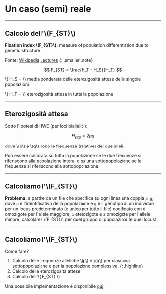


# Un caso (semi) reale



---

## Calcolo dell'\\(F_{ST}\\)

**Fixation index \\(F_{ST}\\):** measure of population differentiation due
to genetic structure.

Fonte: [Wikipedia](http://en.wikipedia.org/wiki/Fixation_index) [Lectures](http://www.uwyo.edu/dbmcd/popecol/maylects/fst.html)
{: .smaller .note}

$$ F_{ST} = \frac{H_T - H_S}{H_T} $$

\\( H_S = \\) media ponderata delle eterozigosità attese delle singole popolazioni

\\( H_T = \\) eterozigosità attesa in tutta la popolazione


---

## Eterozigosità attesa

Sotto l'ipotesi di HWE (per loci biallelici):

$$ H_{exp} = 2pq $$

dove \\(p\\) e \\(q\\) sono le frequenze (relative) dei due alleli.

Può essere calcolata su tutta la popolazione se le due frequenze si riferiscono alla popolazione intera, o su una sottopopolazione se le frequenze si riferiscono alla sottopopolazione.


---

## Calcoliamo l'\\(F_{ST}\\)


**Problema:** a partire da un file che specifica su ogni linea una coppia `p g`, dove `p` è l'identificativo della popolazione e `g` è il genotipo di un individuo per un locus predeterminato (e unico per tutto il file) codificato con `0` omozigote per l'allele maggiore, `1` eterozigote e `2` omozigote per l'allele minore, calcolare l'\\(F_{ST}\\) per quel gruppo di popolazioni (e quel locus).


---

## Calcoliamo l'\\(F_{ST}\\)

Come fare?

1. Calcolo delle frequenze alleliche \\(p\\) e \\(q\\) per ciascuna sottopopolazione e per la popolazione complessiva.
{: .highline}
2. Calcolo delle eterozigosità attese
3. Calcolo dell'\\( F_{ST} \\)

Una possibile implementazione è disponibile [qui](https://raw.github.com/yp/ProgrC-PTP-2013/master/examples/7-fst.c).

